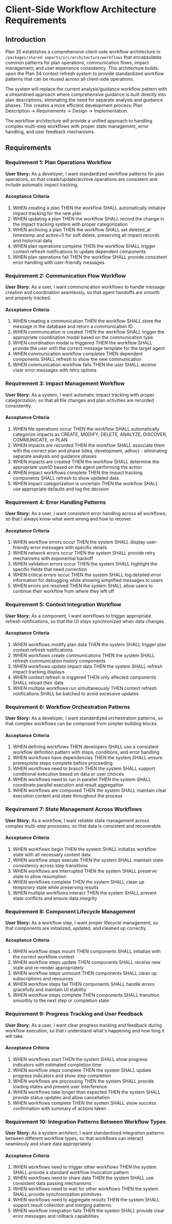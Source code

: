 # Client-Side Workflow Architecture Requirements

## Introduction

Plan 35 establishes a comprehensive client-side workflow architecture in `/packages/shared-imports/src/architecture/workflows` that encapsulates common patterns for plan operations, communication flows, impact management, and user experience consistency. This architecture builds upon the Plan 34 context refresh system to provide standardized workflow patterns that can be reused across all client-side operations.

The system will replace the current analysis/guidance workflow pattern with a streamlined approach where comprehensive guidance is built directly into plan descriptions, eliminating the need for separate analysis and guidance phases. This creates a more efficient development process: Plan Description → Requirements → Design → Implementation.

The workflow architecture will provide a unified approach to handling complex multi-step workflows with proper state management, error handling, and user feedback mechanisms.

## Requirements

### Requirement 1: Plan Operations Workflow

**User Story:** As a developer, I want standardized workflow patterns for plan operations, so that create/update/archive operations are consistent and include automatic impact tracking.

#### Acceptance Criteria

1. WHEN creating a plan THEN the workflow SHALL automatically initialize impact tracking for the new plan
2. WHEN updating a plan THEN the workflow SHALL record the change in the impact tracking system with proper categorization
3. WHEN archiving a plan THEN the workflow SHALL set deleted_at timestamp and active=0 for soft delete, preserving all impact records and historical data
4. WHEN plan operations complete THEN the workflow SHALL trigger context refresh notifications to update dependent components
5. WHEN plan operations fail THEN the workflow SHALL provide consistent error handling with user-friendly messages

### Requirement 2: Communication Flow Workflow

**User Story:** As a user, I want communication workflows to handle message creation and coordination seamlessly, so that agent handoffs are smooth and properly tracked.

#### Acceptance Criteria

1. WHEN creating a communication THEN the workflow SHALL store the message in the database and return a communication ID
2. WHEN communication is created THEN the workflow SHALL trigger the appropriate coordination modal based on the communication type
3. WHEN coordination modal is triggered THEN the workflow SHALL provide the user with the correct message template for the target agent
4. WHEN communication workflow completes THEN dependent components SHALL refresh to show the new communication
5. WHEN communication workflow fails THEN the user SHALL receive clear error messages with retry options

### Requirement 3: Impact Management Workflow

**User Story:** As a system, I want automatic impact tracking with proper categorization, so that all file changes and plan activities are recorded consistently.

#### Acceptance Criteria

1. WHEN file operations occur THEN the workflow SHALL automatically categorize impacts as CREATE, MODIFY, DELETE, ANALYZE, DISCOVER, COMMUNICATE, or PLAN
2. WHEN impacts are recorded THEN the workflow SHALL associate them with the correct plan and phase (idea, development, adhoc) - eliminating separate analysis and guidance phases
3. WHEN impacts are created THEN the workflow SHALL determine the appropriate userID based on the agent performing the action
4. WHEN impact workflows complete THEN the impact tracking components SHALL refresh to show updated data
5. WHEN impact categorization is uncertain THEN the workflow SHALL use appropriate defaults and log the decision

### Requirement 4: Error Handling Patterns

**User Story:** As a user, I want consistent error handling across all workflows, so that I always know what went wrong and how to recover.

#### Acceptance Criteria

1. WHEN workflow errors occur THEN the system SHALL display user-friendly error messages with specific details
2. WHEN network errors occur THEN the system SHALL provide retry mechanisms with exponential backoff
3. WHEN validation errors occur THEN the system SHALL highlight the specific fields that need correction
4. WHEN critical errors occur THEN the system SHALL log detailed error information for debugging while showing simplified messages to users
5. WHEN errors are resolved THEN the system SHALL allow users to continue their workflow from where they left off

### Requirement 5: Context Integration Workflow

**User Story:** As a component, I want workflows to trigger appropriate refresh notifications, so that the UI stays synchronized when data changes.

#### Acceptance Criteria

1. WHEN workflows modify plan data THEN the system SHALL trigger plan context refresh notifications
2. WHEN workflows create communications THEN the system SHALL refresh communication history components
3. WHEN workflows update impact data THEN the system SHALL refresh impact tracking displays
4. WHEN context refresh is triggered THEN only affected components SHALL reload their data
5. WHEN multiple workflows run simultaneously THEN context refresh notifications SHALL be batched to avoid excessive updates

### Requirement 6: Workflow Orchestration Patterns

**User Story:** As a developer, I want standardized orchestration patterns, so that complex workflows can be composed from simpler building blocks.

#### Acceptance Criteria

1. WHEN defining workflows THEN developers SHALL use a consistent workflow definition pattern with steps, conditions, and error handling
2. WHEN workflows have dependencies THEN the system SHALL ensure prerequisite steps complete before proceeding
3. WHEN workflows need to branch THEN the system SHALL support conditional execution based on data or user choices
4. WHEN workflows need to run in parallel THEN the system SHALL coordinate parallel execution and result aggregation
5. WHEN workflows are composed THEN the system SHALL maintain clear execution context and state throughout the process

### Requirement 7: State Management Across Workflows

**User Story:** As a workflow, I want reliable state management across complex multi-step processes, so that data is consistent and recoverable.

#### Acceptance Criteria

1. WHEN workflows begin THEN the system SHALL initialize workflow state with all necessary context data
2. WHEN workflow steps execute THEN the system SHALL maintain state consistency across step transitions
3. WHEN workflows are interrupted THEN the system SHALL preserve state to allow resumption
4. WHEN workflows complete THEN the system SHALL clean up temporary state while preserving results
5. WHEN multiple workflows interact THEN the system SHALL prevent state conflicts and ensure data integrity

### Requirement 8: Component Lifecycle Management

**User Story:** As a workflow step, I want proper lifecycle management, so that components are initialized, updated, and cleaned up correctly.

#### Acceptance Criteria

1. WHEN workflow steps mount THEN components SHALL initialize with the correct workflow context
2. WHEN workflow steps update THEN components SHALL receive new state and re-render appropriately
3. WHEN workflow steps unmount THEN components SHALL clean up subscriptions and resources
4. WHEN workflow steps fail THEN components SHALL handle errors gracefully and maintain UI stability
5. WHEN workflow steps complete THEN components SHALL transition smoothly to the next step or completion state

### Requirement 9: Progress Tracking and User Feedback

**User Story:** As a user, I want clear progress tracking and feedback during workflow execution, so that I understand what's happening and how long it will take.

#### Acceptance Criteria

1. WHEN workflows start THEN the system SHALL show progress indicators with estimated completion time
2. WHEN workflow steps complete THEN the system SHALL update progress indicators and show step completion
3. WHEN workflows are processing THEN the system SHALL provide loading states and prevent user interference
4. WHEN workflows take longer than expected THEN the system SHALL provide status updates and allow cancellation
5. WHEN workflows complete THEN the system SHALL show success confirmation with summary of actions taken

### Requirement 10: Integration Patterns Between Workflow Types

**User Story:** As a system architect, I want standardized integration patterns between different workflow types, so that workflows can interact seamlessly and share data appropriately.

#### Acceptance Criteria

1. WHEN workflows need to trigger other workflows THEN the system SHALL provide a standard workflow invocation pattern
2. WHEN workflows need to share data THEN the system SHALL use consistent data passing mechanisms
3. WHEN workflows need to wait for other workflows THEN the system SHALL provide synchronization primitives
4. WHEN workflows need to aggregate results THEN the system SHALL support result collection and merging patterns
5. WHEN workflow integration fails THEN the system SHALL provide clear error messages and rollback capabilities
